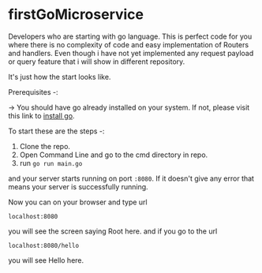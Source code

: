# firstGoMicroservice

Developers who are starting with go language. This is perfect code for you where there is no complexity of code and easy implementation of Routers and handlers.
Even though i have not yet implemented any request payload or query feature that i will show in different repository.

It's just how the start looks like.

Prerequisites -:

-> You should have go already installed on your system. If not, please visit this link to [install go](https://go.dev/doc/install).


To start these are the steps -:

1. Clone the repo.
2. Open Command Line and go to the cmd directory in repo.
3. run ``` go run main.go ```

and your server starts running on port ``` :8080 ```. If it doesn't give any error that means your server is successfully running.

Now you can on your browser and type url 

``` localhost:8080 ```

you will see the screen saying Root here.
and if you go to the url

``` localhost:8080/hello ```

you will see Hello here.
